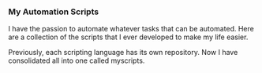 ### My Automation Scripts
I have the passion to automate whatever tasks that can be automated. Here are a collection of the scripts that I ever developed to make my life easier.  

Previously, each scripting language has its own repository. Now I have consolidated all into one called myscripts.
